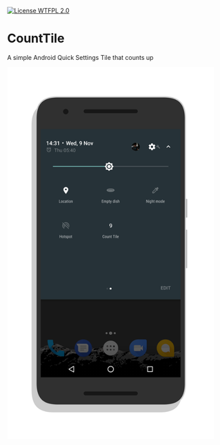 [![License WTFPL 2.0](https://img.shields.io/badge/License-WTFPL%202.0-blue.svg?style=true)](https://raw.githubusercontent.com/rabross/CountTile/master/LICENSE)

# CountTile
A simple Android Quick Settings Tile that counts up


<img src="https://raw.githubusercontent.com/rabross/CountTile/master/screenshot.png" alt="Count Tile Screenshot" width="480"/>
